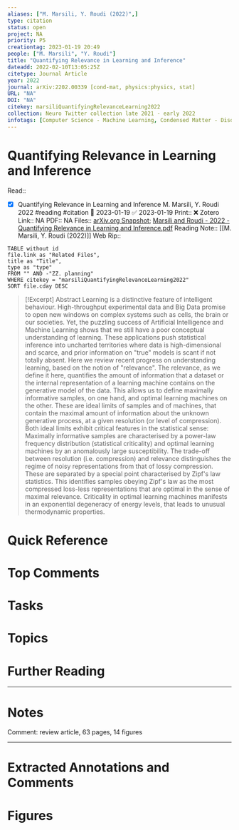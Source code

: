```yaml
---
aliases: ["M. Marsili, Y. Roudi (2022)",]
type: citation
status: open
project: NA
priority: P5
creationtag: 2023-01-19 20:49
people: ["M. Marsili", "Y. Roudi"]
title: "Quantifying Relevance in Learning and Inference"
dateadd: 2022-02-10T13:05:25Z
citetype: Journal Article
year: 2022
journal: arXiv:2202.00339 [cond-mat, physics:physics, stat]
URL: "NA"
DOI: "NA"
citekey: marsiliQuantifyingRelevanceLearning2022
collection: Neuro Twitter collection late 2021 - early 2022
infotags: [Computer Science - Machine Learning, Condensed Matter - Disordered Systems and Neural Networks, MSR, Physics - Data Analysis, Statistics and Probability, Statistics - Machine Learning, kavli, yasser]
---
```


# Quantifying Relevance in Learning and Inference
Read:: 
- [x] Quantifying Relevance in Learning and Inference M. Marsili, Y. Roudi 2022 #reading #citation 🛫 2023-01-19 ✅ 2023-01-19
Print::  ❌
Zotero Link:: NA
PDF:: NA
Files:: [arXiv.org Snapshot](file:///C:%5CUsers%5Cmichaelt%5CZotero%5Cstorage%5C7IRHFTMA%5C2202.html); [Marsili and Roudi - 2022 - Quantifying Relevance in Learning and Inference.pdf](file:///C:%5CUsers%5Cmichaelt%5CZotero%5Cstorage%5C9QEUGLR4%5CMarsili%20and%20Roudi%20-%202022%20-%20Quantifying%20Relevance%20in%20Learning%20and%20Inference.pdf)
Reading Note:: [[M. Marsili, Y. Roudi (2022)]]
Web Rip:: 

```dataview
TABLE without id
file.link as "Related Files",
title as "Title",
type as "type"
FROM "" AND -"ZZ. planning"
WHERE citekey = "marsiliQuantifyingRelevanceLearning2022" 
SORT file.cday DESC
```


> [!Excerpt] Abstract
> Learning is a distinctive feature of intelligent behaviour. High-throughput experimental data and Big Data promise to open new windows on complex systems such as cells, the brain or our societies. Yet, the puzzling success of Artificial Intelligence and Machine Learning shows that we still have a poor conceptual understanding of learning. These applications push statistical inference into uncharted territories where data is high-dimensional and scarce, and prior information on "true" models is scant if not totally absent. Here we review recent progress on understanding learning, based on the notion of "relevance". The relevance, as we define it here, quantifies the amount of information that a dataset or the internal representation of a learning machine contains on the generative model of the data. This allows us to define maximally informative samples, on one hand, and optimal learning machines on the other. These are ideal limits of samples and of machines, that contain the maximal amount of information about the unknown generative process, at a given resolution (or level of compression). Both ideal limits exhibit critical features in the statistical sense: Maximally informative samples are characterised by a power-law frequency distribution (statistical criticality) and optimal learning machines by an anomalously large susceptibility. The trade-off between resolution (i.e. compression) and relevance distinguishes the regime of noisy representations from that of lossy compression. These are separated by a special point characterised by Zipf's law statistics. This identifies samples obeying Zipf's law as the most compressed loss-less representations that are optimal in the sense of maximal relevance. Criticality in optimal learning machines manifests in an exponential degeneracy of energy levels, that leads to unusual thermodynamic properties.


# Quick Reference

# Top Comments

# Tasks

# Topics


# Further Reading 
 

----
# Notes
Comment: review article, 63 pages, 14 figures

----
# Extracted Annotations and Comments


# Figures